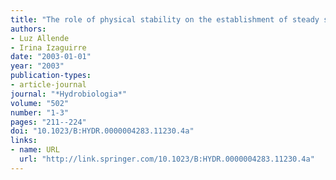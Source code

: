 ```yaml
---
title: "The role of physical stability on the establishment of steady states in the phytoplankton community of two Maritime Antarctic lakes"
authors:
- Luz Allende
- Irina Izaguirre
date: "2003-01-01"
year: "2003"
publication-types:
- article-journal
journal: "*Hydrobiologia*"
volume: "502"
number: "1-3"
pages: "211--224"
doi: "10.1023/B:HYDR.0000004283.11230.4a"
links:
- name: URL
  url: "http://link.springer.com/10.1023/B:HYDR.0000004283.11230.4a"
---
```

